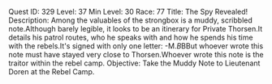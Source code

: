 Quest ID: 329
Level: 37
Min Level: 30
Race: 77
Title: The Spy Revealed!
Description: Among the valuables of the strongbox is a muddy, scribbled note.Although barely legible, it looks to be an itinerary for Private Thorsen.It details his patrol routes, who he speaks with and how he spends his time with the rebels.It's signed with only one letter: -M.$B$BBut whoever wrote this note must have stayed very close to Thorsen.Whoever wrote this note is the traitor within the rebel camp.
Objective: Take the Muddy Note to Lieutenant Doren at the Rebel Camp.

